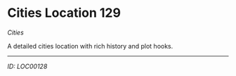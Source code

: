 # Cities Location 129

*Cities*

A detailed cities location with rich history and plot hooks.

---
*ID: LOC00128*